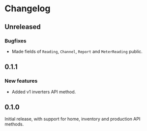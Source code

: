 # Changelog

## Unreleased

### Bugfixes

- Made fields of `Reading`, `Channel`, `Report` and `MeterReading` public.

## 0.1.1

### New features

- Added v1 inverters API method.

## 0.1.0

Initial release, with support for home, inventory and production API methods.
